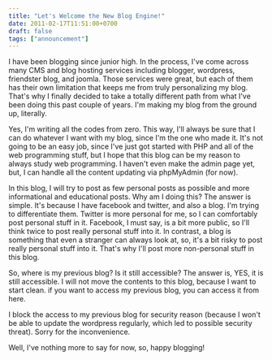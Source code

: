 ```yaml
---
title: "Let's Welcome the New Blog Engine!"
date: 2011-02-17T11:51:00+0700
draft: false
tags: ["announcement"]
---
```


I have been blogging since junior high. In the process, I've come across many CMS and blog hosting services including blogger, wordpress, friendster blog, and joomla. Those services were great, but each of them has their own limitation that keeps me from truly personalizing my blog. That's why I finally decided to take a totally different path from what I've been doing this past couple of years. I'm making my blog from the ground up, literally.

Yes, I'm writing all the codes from zero. This way, I'll always be sure that I can do whatever I want with my blog, since I'm the one who made it. It's not going to be an easy job, since I've just got started with PHP and all of the web programming stuff, but I hope that this blog can be my reason to always study web programming. I haven't even make the admin page yet, but, I can handle all the content updating via phpMyAdmin (for now).

In this blog, I will try to post as few personal posts as possible and more informational and educational posts. Why am I doing this? The answer is simple. It's because I have facebook and twitter, and also a blog. I'm trying to differentiate them. Twitter is more personal for me, so I can comfortably post personal stuff in it. Facebook, I must say, is a bit more public, so I'll think twice to post really personal stuff into it. In contrast, a blog is something that even a stranger can always look at, so, it's a bit risky to post really personal stuff into it. That's why I'll post more non-personal stuff in this blog.

So, where is my previous blog? Is it still accessible? The answer is, YES, it is still accessible. I will not move the contents to this blog, because I want to start clean. if you want to access my previous blog, you can access it from here.

I block the access to my previous blog for security reason (because I won't be able to update the wordpress regularly, which led to possible security threat). Sorry for the inconvenience.

Well, I've nothing more to say for now, so, happy blogging!